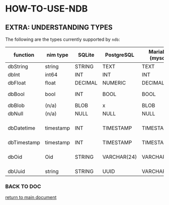 # HOW-TO-USE-NDB

## EXTRA: UNDERSTANDING TYPES

The following are the types currently supported by `ndb`:

| function    | nim type  | SQLite  | PostgreSQL  | MariaDB (mysql) | LEGACY     | refs |
|-------------|-----------|---------|-------------|-----------------|------------|-----------------------------------------------------------------------|
| dbString    | string    | STRING  | TEXT        | TEXT            | dvkString  | |
| dbInt       | int64     | INT     | INT         | INT             | dvkInt     | |
| dbFloat     | float     | DECIMAL | NUMERIC     | DECIMAL         | dvkFloat   | |
| dbBool      | bool      | INT     | BOOL        | BOOL            | dvkBool    | [SQLite bool](https://www.sqlite.org/datatype3.html#boolean_datatype) |
| dbBlob      | (n/a)     | BLOB    | x           | BLOB            | dvkBlob    | }
| dbNull      | (n/a)     | NULL    | NULL        | NULL            | dvkNull    | |
| dbDatetime  | timestamp | INT     | TIMESTAMP   | TIMESTAMP       |            | [nim times std lib](https://nim-lang.org/docs/times.html) |
| dbTimestamp | timestamp | INT     | TIMESTAMP   | TIMESTAMP       |            | |
| dbOid       | Oid       | STRING  | VARCHAR(24) | VARCHAR(24)     |            | [nim Oid std lib](https://nim-lang.org/docs/oids.html) |
| dbUuid      | string    | STRING  | UUID        | VARCHAR(32)     |            | |


### BACK TO DOC
[return to main document](How-To-Use-NDB.md)
